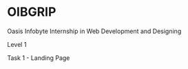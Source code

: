 # OIBGRIP

Oasis Infobyte Internship in Web Development and Designing

Level 1


Task 1 - Landing Page
